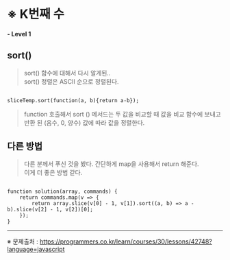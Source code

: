 #  ※ K번째 수

#### - Level 1
## sort()
> sort() 함수에 대해서 다시 알게된..   
> sort() 정렬은 ASCII 순으로 정렬된다.
<pre><code>
sliceTemp.sort(function(a, b){return a-b});
</code></pre>
> function 호출해서 sort () 메서드는 두 값을 비교할 때 값을 비교 함수에 보내고 반환 된 (음수, 0, 양수) 값에 따라 값을 정렬한다.


## 다른 방법
> 다른 분께서 푸신 것을 봤다. 간단하게 map을 사용해서 return 해준다.   
> 이게 더 좋은 방법 같다.
<pre><code>
function solution(array, commands) {
    return commands.map(v => {
        return array.slice(v[0] - 1, v[1]).sort((a, b) => a - b).slice(v[2] - 1, v[2])[0];
    });
}
</code></pre>

<hr>

※ 문제출처 : https://programmers.co.kr/learn/courses/30/lessons/42748?language=javascript
